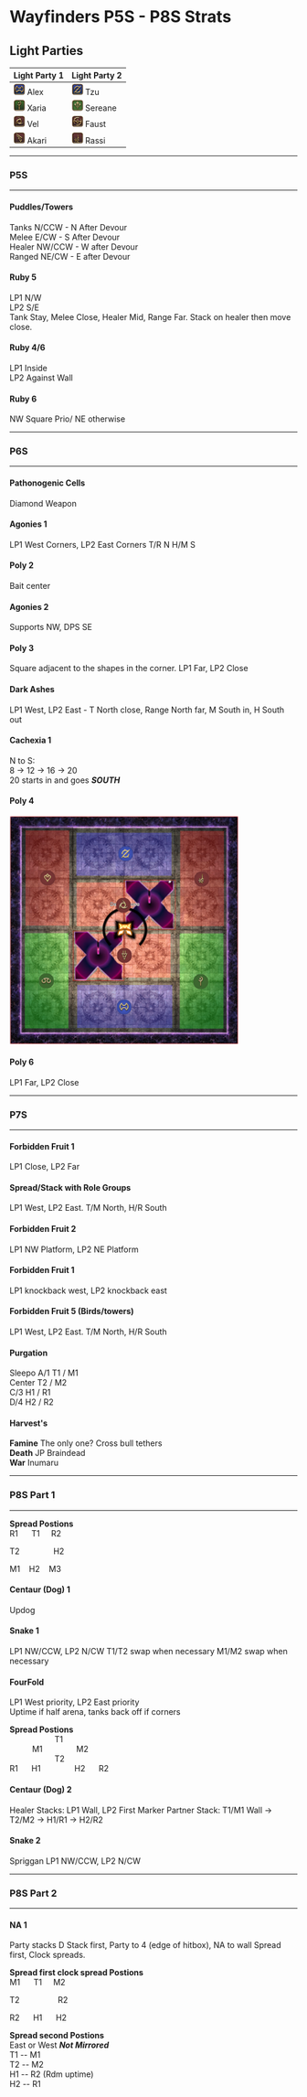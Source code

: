 # Wayfinders P5S - P8S Strats

## Light Parties  

| Light Party 1 | Light Party 2 |
| ------------- | --------------|
|<img src="icons/01_TANK/Job/Warrior.png" alt="drawing" width="20"/> Alex | <img src="icons/01_TANK/Job/Gunbreaker.png" alt="drawing" width="20"/> Tzu
|<img src="icons/02_HEALER/Job/WhiteMage.png" alt="drawing" width="20"/> Xaria | <img src="icons/02_Healer/Job/sage.png" alt="Sage" width="20"/> Sereane
|<img src="icons/03_DPS/Job/Ninja.png" alt="drawing" width="20"/> Vel | <img src="icons/03_DPS/Job/Samurai.png" alt="drawing" width="20"/> Faust
|<img src="icons/03_DPS/Job/Machinist.png" alt="drawing" width="20"/> Akari | <img src="icons/03_DPS/Job/RedMage.png" alt="drawing" width="20"/> Rassi  

---  

### **P5S**
--- 
#### **Puddles/Towers**  
Tanks N/CCW - N After Devour  
Melee E/CW - S After Devour  
Healer NW/CCW - W after Devour  
Ranged NE/CW - E after Devour  

#### **Ruby 5**  
LP1 N/W  
LP2 S/E  
Tank Stay, Melee Close, Healer Mid, Range Far. Stack on healer then move close.  

#### **Ruby 4/6**
LP1 Inside  
LP2 Against Wall  

#### **Ruby 6**  
NW Square Prio/ NE otherwise  

---  
### **P6S**
---  

#### **Pathonogenic Cells**  
Diamond Weapon

#### **Agonies 1**  
LP1 West Corners,  LP2 East Corners  T/R N H/M S  

#### **Poly 2**  
Bait center  

#### **Agonies 2**  
Supports NW, DPS SE  

#### **Poly 3**  
Square adjacent to the shapes in the corner. LP1 Far, LP2 Close

#### **Dark Ashes**  
LP1 West, LP2 East - T North close, Range North far, M South in, H South out 

#### **Cachexia 1**  
N to S:  
8 -> 12 -> 16 -> 20  
20 starts in and goes ***SOUTH***

#### **Poly 4**  
<img src="resources/p6s/domains.png" alt="drawing" width="400"/>  

#### **Poly 6**  
LP1 Far, LP2 Close

---  
### **P7S**
---  

#### **Forbidden Fruit 1**  
LP1 Close, LP2 Far  

#### **Spread/Stack with Role Groups**  
LP1 West, LP2 East. T/M North, H/R South  

#### **Forbidden Fruit 2**  
LP1 NW Platform, LP2 NE Platform  

#### **Forbidden Fruit 1**  
LP1 knockback west, LP2 knockback east

#### **Forbidden Fruit 5 (Birds/towers)**
LP1 West, LP2 East. T/M North, H/R South  

#### **Purgation**
Sleepo
A/1         T1 / M1  
Center      T2 / M2  
C/3         H1 / R1  
D/4         H2 / R2  

#### **Harvest's**
**Famine** The only one? Cross bull tethers  
**Death** JP Braindead  
**War** Inumaru


---  
### **P8S Part 1**
---  

**Spread Postions**  
R1&nbsp;&nbsp;&nbsp;&nbsp;&nbsp;&nbsp;T1&nbsp;&nbsp;&nbsp;&nbsp;&nbsp;R2  

T2&nbsp;&nbsp;&nbsp;&nbsp;&nbsp;&nbsp;&nbsp;&nbsp;&nbsp;&nbsp;&nbsp;&nbsp;&nbsp;&nbsp;&nbsp;H2

M1&nbsp;&nbsp;&nbsp;&nbsp;H2&nbsp;&nbsp;&nbsp;&nbsp;M3  

#### **Centaur (Dog) 1**
Updog

#### **Snake 1**
LP1 NW/CCW, LP2 N/CW
T1/T2 swap when necessary
M1/M2 swap when necessary

#### **FourFold**
LP1 West priority, LP2 East priority  
Uptime if half arena, tanks back off if corners

**Spread Postions**  
&nbsp;&nbsp;&nbsp;&nbsp;&nbsp;&nbsp;&nbsp;&nbsp;&nbsp;&nbsp;&nbsp;&nbsp;&nbsp;&nbsp;&nbsp;&nbsp;&nbsp;&nbsp;&nbsp;&nbsp;T1  
&nbsp;&nbsp;&nbsp;&nbsp;&nbsp;&nbsp;&nbsp;&nbsp;&nbsp;&nbsp;M1&nbsp;&nbsp;&nbsp;&nbsp;&nbsp;&nbsp;&nbsp;&nbsp;&nbsp;&nbsp;&nbsp;&nbsp;&nbsp;&nbsp;&nbsp;M2  
&nbsp;&nbsp;&nbsp;&nbsp;&nbsp;&nbsp;&nbsp;&nbsp;&nbsp;&nbsp;&nbsp;&nbsp;&nbsp;&nbsp;&nbsp;&nbsp;&nbsp;&nbsp;&nbsp;&nbsp;T2  
R1&nbsp;&nbsp;&nbsp;&nbsp;&nbsp;&nbsp;H1&nbsp;&nbsp;&nbsp;&nbsp;&nbsp;&nbsp;&nbsp;&nbsp;&nbsp;&nbsp;&nbsp;&nbsp;&nbsp;&nbsp;&nbsp;H2&nbsp;&nbsp;&nbsp;&nbsp;&nbsp;&nbsp;R2  

#### **Centaur (Dog) 2**
Healer Stacks: LP1 Wall, LP2 First Marker
Partner Stack: T1/M1 Wall -> T2/M2 -> H1/R1 -> H2/R2

#### **Snake 2**
Spriggan
LP1 NW/CCW, LP2 N/CW

---  
### **P8S Part 2**
---  

#### **NA 1**
Party stacks D
Stack first, Party to 4 (edge of hitbox), NA to wall
Spread first, Clock spreads. 

**Spread first clock spread Postions**  
M1&nbsp;&nbsp;&nbsp;&nbsp;&nbsp;&nbsp;T1&nbsp;&nbsp;&nbsp;&nbsp;&nbsp;M2  

T2&nbsp;&nbsp;&nbsp;&nbsp;&nbsp;&nbsp;&nbsp;&nbsp;&nbsp;&nbsp;&nbsp;&nbsp;&nbsp;&nbsp;&nbsp;&nbsp;&nbsp;R2

R2&nbsp;&nbsp;&nbsp;&nbsp;&nbsp;&nbsp;H1&nbsp;&nbsp;&nbsp;&nbsp;&nbsp;&nbsp;H2  

**Spread second Postions**  
East or West ***Not Mirrored***   
T1 -- M1  
T2 -- M2  
H1 -- R2 (Rdm uptime)  
H2 -- R1  
